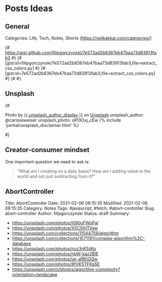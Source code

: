 # Posts Ideas

## General

Categories: Life, Tech, Notes, Shorts (https://neilkakkar.com/categories/)

{# https://gist.github.com/filipgorczynski/7e572ad2b8367eb47baa73d83913fab3 #}
{# [gist:id=filipgorczynski/7e572ad2b8367eb47baa73d83913fab3,file=extract_css_colors.py] #}
{# [gist:id=7e572ad2b8367eb47baa73d83913fab3,file=extract_css_colors.py] #}
{# <script src="https://gist.github.com/filipgorczynski/7e572ad2b8367eb47baa73d83913fab3.js"></script> #}

## Unsplash

{# <div class="unsplash-featured">
    <span>
    Photo by <a href="https://unsplash.com/{{ unsplash_author }}?utm_source=unsplash&utm_medium=referral&utm_content=creditCopyText">{{ unsplash_author_display }}</a> on 
        <a href="https://unsplash.com/photos/{{ unsplash_photo }}?utm_source=unsplash&utm_medium=referral&utm_content=creditCopyText">Unsplash</a>
    </span>
    unsplash_author: @carissaweiser
    unsplash_photo: oPI3Oxj_cEw
    {% include 'partial/unsplash_disclaimer.html' %}
  </div> #}

## Creator-consumer mindset

One important question we need to ask is:

> "What am I creating on a daily basis? How am I adding value to the world and not just subtracting from it?"

## AbortController

Title: AbortController
Date: 2021-02-06 08:15:35
Modified: 2021-02-06 08:15:35
Category: Notes
Tags: #javascript, #fetch, #abort-controller
Slug: abort-controller
Author: filipgorczynski
Status: draft
Summary: 


- https://unsplash.com/photos/l090uFWoPaI
- https://unsplash.com/photos/X5CSjHTjlgw
- https://unsplash.com/collections/11544759/algorithm
- https://unsplash.com/collections/1571191/complex-algorithm%2C-database
- https://unsplash.com/photos/nuz3rK5iiKg
- https://unsplash.com/photos/nbW-kaz2BlE
- https://unsplash.com/photos/iar-afB0QQw
- https://unsplash.com/photos/8fVK5TFKaSE
- https://unsplash.com/s/photos/algorithm-complexity?orientation=landscape
